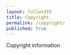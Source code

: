 ```yaml
---
layout: fullwidth
title: Copyright
permalink: /copyright/
published: true
---
```


Copyright information
